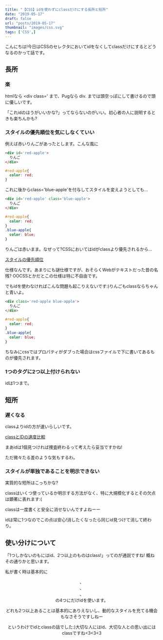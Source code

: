 ```yaml
---
title: "【CSS】idを使わずにclassだけにする長所と短所"
date: "2019-05-17"
draft: false
url: "posts/2019-05-17"
thumbnail: "images/css.svg"
tags: ['CSS',]
---
```


こんにちは!今日はCSSのセレクタにおいてidをなくしてclassだけにするとどうなるのかって話です。

## 長所

### 楽
htmlなら <div class=' まで、Pugなら div. までは頭空っぽにして書けるので頭に優しいです。

「これidのほうがいいかな?」ってならないのがいい。初心者の人に説明するときも楽ちんかも?


### スタイルの優先順位を気にしなくていい

例えば赤いりんごがあったとします。こんな風に
```html
<div id='red-apple'>
  りんご
</div>
```
```css
#red-apple{
  color: red;
}
```

これに後からclass='blue-apple'を付与してスタイルを変えようとしても...
```html
<div id='red-apple' class='blue-apple'>
  りんご
</div>
```
```css
#red-apple{
  color: red;
}
.blue-apple{
  color: blue;
}
```

りんごは赤いまま。なぜって?CSSにおいてはidがclassより優先されるから...

[スタイルの優先順位](http://www.htmq.com/csskihon/007.shtml)

仕様なんです。あまりにも謎仕様ですが、おそらくWebがテキストだった昔の名残?
OOCSSとかだとこの仕様は特に不自由です。

でもidを使わなければこんな問題も起こりえないです:)りんごもclassならちゃんと青いよ。

```html
<div class='red-apple blue-apple'>
  りんご
</div>
```
```css
#red-apple{
  color: red;
}
.blue-apple{
  color: blue;
}
```

ちなみにcssではプロパティがダブった場合はcssファイルで下に書いてあるものが優先されます。


### 1つのタグに2つ以上付けられない
idは1つまで。

## 短所

### 遅くなる
classよりidの方が速いらしいです。

[classとIDの速度比較](http://millkeyweb.com/jquery-high/#classID)

まあidは1個見つければ捜査終わるって考えたら妥当ですかね!

ただ微々たる差のような気もするわ。

### スタイルが単独であることを明示できない
実質的な短所はこっちかな?

classはいくつ使っているか明示する方法がなく、特に大規模化するとその欠点は顕著に表れます:(

classは一度書くと安全に消せないんですよねーー

idは常に1つなのでこの点は安心!消したくなったら同じid見つけて消して終わり。


## 使い分けについて
「1つしかないのもにはid、2つ以上のものはclass!」ってのが通説ですね!
概ねその通りかと思います。

私が書く時は基本的に<header>、<footer>、<nav>、<div id='root'>の4つにだけidを使います。
  
どれも2つ以上あることは基本的にありえないし、動的なスタイルを充てる機会もなさそうですしねー

というわけでidとclassの話でした:)大切な人にはid、大切な人との思い出にはclassですね<3<3<3